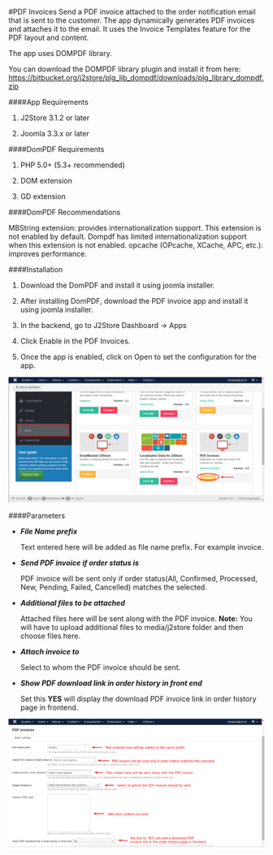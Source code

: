 #PDF Invoices
Send a PDF invoice attached to the order notification email that is sent to the customer. The app dynamically generates PDF invoices and attaches it to the email. It uses the Invoice Templates feature for the PDF layout and content.

The app uses DOMPDF library.

You can download the DOMPDF library plugin and install it from here: https://bitbucket.org/j2store/plg_lib_dompdf/downloads/plg_library_dompdf.zip

####App Requirements
1. J2Store 3.1.2 or later

2. Joomla 3.3.x or later

####DomPDF Requirements

1. PHP 5.0+ (5.3+ recommended)

2. DOM extension

3. GD extension

####DomPDF Recommendations

MBString extension: provides internationalization support. This extension is not enabled by default. Dompdf has limited internationalization support when this extension is not enabled. opcache (OPcache, XCache, APC, etc.): improves performance.

####Installation
1. Download the DomPDF and install it using joomla installer.

2. After installing DomPDF, download the PDF invoice app and install it using joomla installer.

3. In the backend, go to J2Store Dashboard -> Apps

4. Click Enable in the PDF Invoices.

5. Once the app is enabled, click on Open to set the configuration for the app.

![](./assets/images/pdfinvoice_enable.png)

####Parameters

* ***File Name prefix***

    Text entered here will be added as file name prefix. For example invoice.
    
* ***Send PDF invoice if order status is***

    PDF invoice will be sent only if order status(All, Confirmed, Processed, New, Pending, Failed, Cancelled) matches the selected.
    
* ***Additional files to be attached***

    Attached files here will be sent along with the PDF invoice.
    **Note:** You will have to upload additional files to media/j2store folder and then choose files here.
    
* ***Attach invoice to***

    Select to whom the PDF invoice should be sent.
    
* ***Show PDF download link in order history in front end***

    Set this **YES** will display the download PDF invoice link in order history page in frontend.
    
![](./assets/images/pdfinvoice.png)